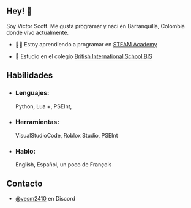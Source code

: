 
## Hey! 👋
Soy Victor Scott. Me gusta programar y naci en Barranquilla, Colombia donde vivo actualmente.

- 👨‍💻 Estoy aprendiendo a programar en [STEAM Academy](https://www.instagram.com/steamacademy.co/) 

- 🏫 Estudio en el colegio [British International School BIS](https://britishschool.edu.co/)

## Habilidades

- ### Lenguajes:
  Python, Lua +, PSEInt,
- ### Herramientas:
  VisualStudioCode, Roblox Studio, PSEInt
- ### Hablo:
  English, Español, un poco de François
## Contacto
- [@vesm2410](./) en Discord
